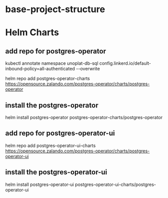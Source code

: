 # base-project-structure




# Helm Charts


## add repo for postgres-operator

kubectl annotate namespace unoplat-db-sql config.linkerd.io/default-inbound-policy=all-authenticated --overwrite


helm repo add postgres-operator-charts https://opensource.zalando.com/postgres-operator/charts/postgres-operator

## install the postgres-operator
helm install postgres-operator postgres-operator-charts/postgres-operator

## add repo for postgres-operator-ui
helm repo add postgres-operator-ui-charts https://opensource.zalando.com/postgres-operator/charts/postgres-operator-ui

## install the postgres-operator-ui
helm install postgres-operator-ui postgres-operator-ui-charts/postgres-operator-ui